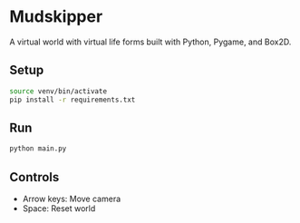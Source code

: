 # Mudskipper

A virtual world with virtual life forms built with Python, Pygame, and Box2D.

## Setup

```bash
source venv/bin/activate
pip install -r requirements.txt
```

## Run

```bash
python main.py
```

## Controls

- Arrow keys: Move camera
- Space: Reset world
